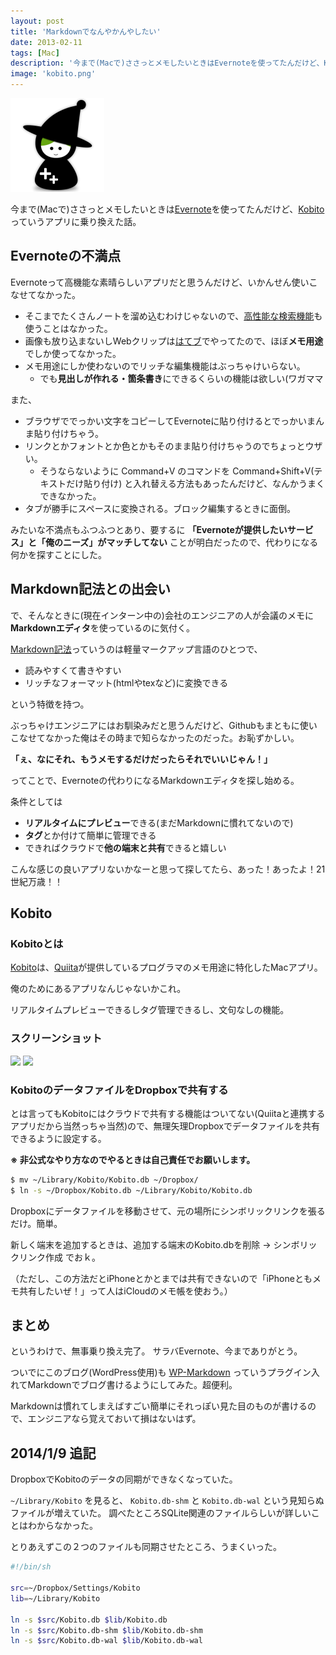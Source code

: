 ```yaml
---
layout: post
title: 'Markdownでなんやかんやしたい'
date: 2013-02-11
tags: [Mac]
description: '今まで(Macで)ささっとメモしたいときはEvernoteを使ってたんだけど、Kobitoっていうアプリに乗り換えた話。'
image: 'kobito.png'
---
```


![](/images/kobito.png)

今まで(Macで)ささっとメモしたいときは[Evernote](http://evernote.com/)を使ってたんだけど、[Kobito](http://kobito.qiita.com/ja)っていうアプリに乗り換えた話。

## Evernoteの不満点
Evernoteって高機能な素晴らしいアプリだと思うんだけど、いかんせん使いこなせてなかった。

- そこまでたくさんノートを溜め込むわけじゃないので、[高性能な検索機能](http://blog.evernote.com/jp/2011/09/13/3688)も使うことはなかった。
- 画像も放り込まないしWebクリップは<a href="http://b.hatena.ne.jp/">はてブ</a>でやってたので、ほぼ**メモ用途**でしか使ってなかった。
- メモ用途にしか使わないのでリッチな編集機能はぶっちゃけいらない。 
  - でも**見出しが作れる・箇条書き**にできるくらいの機能は欲しい(ワガママ

また、

- ブラウザででっかい文字をコピーしてEvernoteに貼り付けるとでっかいまんま貼り付けちゃう。 
- リンクとかフォントとか色とかもそのまま貼り付けちゃうのでちょっとウザい。
  - そうならないように Command+V のコマンドを Command+Shift+V(テキストだけ貼り付け) と入れ替える方法もあったんだけど、なんかうまくできなかった。
- タブが勝手にスペースに変換される。ブロック編集するときに面倒。

みたいな不満点もふつふつとあり、要するに
**「Evernoteが提供したいサービス」と「俺のニーズ」がマッチしてない**
ことが明白だったので、代わりになる何かを探すことにした。

## Markdown記法との出会い

で、そんなときに(現在インターン中の)会社のエンジニアの人が会議のメモに**Markdownエディタ**を使っているのに気付く。

[Markdown記法](http://ja.wikipedia.org/wiki/Markdown)っていうのは軽量マークアップ言語のひとつで、</p>

- 読みやすくて書きやすい
- リッチなフォーマット(htmlやtexなど)に変換できる

という特徴を持つ。

ぶっちゃけエンジニアにはお馴染みだと思うんだけど、Githubもまともに使いこなせてなかった俺はその時まで知らなかったのだった。お恥ずかしい。

**「ぇ、なにそれ、もうメモするだけだったらそれでいいじゃん！」**

ってことで、Evernoteの代わりになるMarkdownエディタを探し始める。

条件としては

- **リアルタイムにプレビュー**できる(まだMarkdownに慣れてないので)
- **タグ**とか付けて簡単に管理できる
- できればクラウドで**他の端末と共有**できると嬉しい

こんな感じの良いアプリないかなーと思って探してたら、あった！あったよ！21世紀万歳！！

## Kobito

### Kobitoとは
[Kobito](http://kobito.qiita.com/ja)は、[Quiita](http://qiita.com/)が提供しているプログラマのメモ用途に特化したMacアプリ。

俺のためにあるアプリなんじゃないかこれ。

リアルタイムプレビューできるしタグ管理できるし、文句なしの機能。

### スクリーンショット

![](http://img.hotolab.net/kobito_list.png)
![](http://img.hotolab.net/kobito_edit.png)

### KobitoのデータファイルをDropboxで共有する

とは言ってもKobitoにはクラウドで共有する機能はついてない(Quiitaと連携するアプリだから当然っちゃ当然)ので、無理矢理Dropboxでデータファイルを共有できるように設定する。

**※ 非公式なやり方なのでやるときは自己責任でお願いします。**

``` bash
$ mv ~/Library/Kobito/Kobito.db ~/Dropbox/
$ ln -s ~/Dropbox/Kobito.db ~/Library/Kobito/Kobito.db
```

Dropboxにデータファイルを移動させて、元の場所にシンボリックリンクを張るだけ。簡単。

新しく端末を追加するときは、追加する端末のKobito.dbを削除 → シンボリックリンク作成 でおｋ。

（ただし、この方法だとiPhoneとかとまでは共有できないので「iPhoneともメモ共有したいぜ！」って人はiCloudのメモ帳を使おう。）

## まとめ
というわけで、無事乗り換え完了。 サラバEvernote、今までありがとう。

ついでにこのブログ(WordPress使用)も [WP-Markdown](http://wordpress.org/extend/plugins/wp-markdown/) っていうプラグイン入れてMarkdownでブログ書けるようにしてみた。超便利。

Markdownは慣れてしまえばすごい簡単にそれっぽい見た目のものが書けるので、エンジニアなら覚えておいて損はないはず。

## 2014/1/9 追記
DropboxでKobitoのデータの同期ができなくなっていた。

`~/Library/Kobito` を見ると、 `Kobito.db-shm` と `Kobito.db-wal` という見知らぬファイルが増えていた。
調べたところSQLite関連のファイルらしいが詳しいことはわからなかった。

とりあえずこの２つのファイルも同期させたところ、うまくいった。

``` sh
#!/bin/sh

src=~/Dropbox/Settings/Kobito
lib=~/Library/Kobito

ln -s $src/Kobito.db $lib/Kobito.db
ln -s $src/Kobito.db-shm $lib/Kobito.db-shm
ln -s $src/Kobito.db-wal $lib/Kobito.db-wal
```
